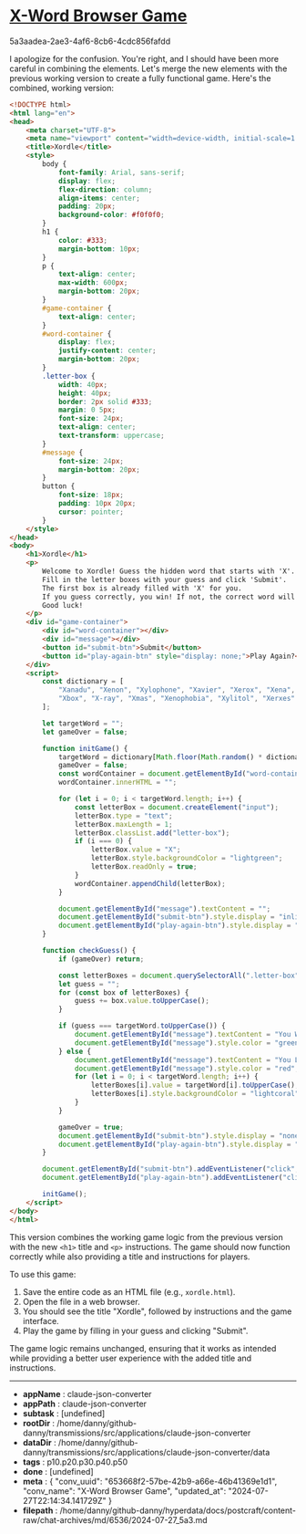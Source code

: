 # [X-Word Browser Game](https://claude.ai/chat/653668f2-57be-42b9-a66e-46b41369e1d1)

5a3aadea-2ae3-4af6-8cb6-4cdc856fafdd

 I apologize for the confusion. You're right, and I should have been more careful in combining the elements. Let's merge the new elements with the previous working version to create a fully functional game. Here's the combined, working version:

```html
<!DOCTYPE html>
<html lang="en">
<head>
    <meta charset="UTF-8">
    <meta name="viewport" content="width=device-width, initial-scale=1.0">
    <title>Xordle</title>
    <style>
        body {
            font-family: Arial, sans-serif;
            display: flex;
            flex-direction: column;
            align-items: center;
            padding: 20px;
            background-color: #f0f0f0;
        }
        h1 {
            color: #333;
            margin-bottom: 10px;
        }
        p {
            text-align: center;
            max-width: 600px;
            margin-bottom: 20px;
        }
        #game-container {
            text-align: center;
        }
        #word-container {
            display: flex;
            justify-content: center;
            margin-bottom: 20px;
        }
        .letter-box {
            width: 40px;
            height: 40px;
            border: 2px solid #333;
            margin: 0 5px;
            font-size: 24px;
            text-align: center;
            text-transform: uppercase;
        }
        #message {
            font-size: 24px;
            margin-bottom: 20px;
        }
        button {
            font-size: 18px;
            padding: 10px 20px;
            cursor: pointer;
        }
    </style>
</head>
<body>
    <h1>Xordle</h1>
    <p>
        Welcome to Xordle! Guess the hidden word that starts with 'X'. 
        Fill in the letter boxes with your guess and click 'Submit'. 
        The first box is already filled with 'X' for you. 
        If you guess correctly, you win! If not, the correct word will be revealed. 
        Good luck!
    </p>
    <div id="game-container">
        <div id="word-container"></div>
        <div id="message"></div>
        <button id="submit-btn">Submit</button>
        <button id="play-again-btn" style="display: none;">Play Again?</button>
    </div>
    <script>
        const dictionary = [
            "Xanadu", "Xenon", "Xylophone", "Xavier", "Xerox", "Xena",
            "Xbox", "X-ray", "Xmas", "Xenophobia", "Xylitol", "Xerxes"
        ];

        let targetWord = "";
        let gameOver = false;

        function initGame() {
            targetWord = dictionary[Math.floor(Math.random() * dictionary.length)];
            gameOver = false;
            const wordContainer = document.getElementById("word-container");
            wordContainer.innerHTML = "";

            for (let i = 0; i < targetWord.length; i++) {
                const letterBox = document.createElement("input");
                letterBox.type = "text";
                letterBox.maxLength = 1;
                letterBox.classList.add("letter-box");
                if (i === 0) {
                    letterBox.value = "X";
                    letterBox.style.backgroundColor = "lightgreen";
                    letterBox.readOnly = true;
                }
                wordContainer.appendChild(letterBox);
            }

            document.getElementById("message").textContent = "";
            document.getElementById("submit-btn").style.display = "inline-block";
            document.getElementById("play-again-btn").style.display = "none";
        }

        function checkGuess() {
            if (gameOver) return;

            const letterBoxes = document.querySelectorAll(".letter-box");
            let guess = "";
            for (const box of letterBoxes) {
                guess += box.value.toUpperCase();
            }

            if (guess === targetWord.toUpperCase()) {
                document.getElementById("message").textContent = "You Win!";
                document.getElementById("message").style.color = "green";
            } else {
                document.getElementById("message").textContent = "You Lose!";
                document.getElementById("message").style.color = "red";
                for (let i = 0; i < targetWord.length; i++) {
                    letterBoxes[i].value = targetWord[i].toUpperCase();
                    letterBoxes[i].style.backgroundColor = "lightcoral";
                }
            }

            gameOver = true;
            document.getElementById("submit-btn").style.display = "none";
            document.getElementById("play-again-btn").style.display = "inline-block";
        }

        document.getElementById("submit-btn").addEventListener("click", checkGuess);
        document.getElementById("play-again-btn").addEventListener("click", initGame);

        initGame();
    </script>
</body>
</html>
```

This version combines the working game logic from the previous version with the new `<h1>` title and `<p>` instructions. The game should now function correctly while also providing a title and instructions for players.

To use this game:
1. Save the entire code as an HTML file (e.g., `xordle.html`).
2. Open the file in a web browser.
3. You should see the title "Xordle", followed by instructions and the game interface.
4. Play the game by filling in your guess and clicking "Submit".

The game logic remains unchanged, ensuring that it works as intended while providing a better user experience with the added title and instructions.

---

* **appName** : claude-json-converter
* **appPath** : claude-json-converter
* **subtask** : [undefined]
* **rootDir** : /home/danny/github-danny/transmissions/src/applications/claude-json-converter
* **dataDir** : /home/danny/github-danny/transmissions/src/applications/claude-json-converter/data
* **tags** : p10.p20.p30.p40.p50
* **done** : [undefined]
* **meta** : {
  "conv_uuid": "653668f2-57be-42b9-a66e-46b41369e1d1",
  "conv_name": "X-Word Browser Game",
  "updated_at": "2024-07-27T22:14:34.141729Z"
}
* **filepath** : /home/danny/github-danny/hyperdata/docs/postcraft/content-raw/chat-archives/md/6536/2024-07-27_5a3.md